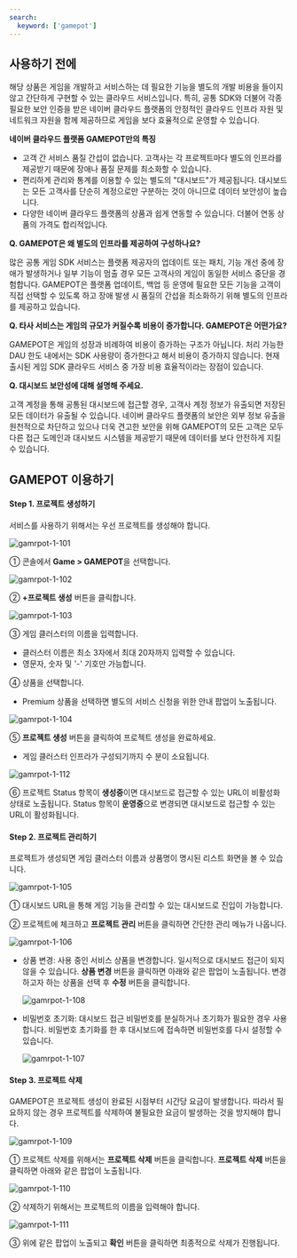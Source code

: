 ```yaml
---
search:
  keyword: ['gamepot']
---
```



## 사용하기 전에

해당 상품은 게임을 개발하고 서비스하는 데 필요한 기능을 별도의 개발 비용을 들이지 않고 간단하게 구현할 수 있는 클라우드 서비스입니다. 특히, 공통 SDK와 더불어 각종 필요한 보안 인증을 받은 네이버 클라우드 플랫폼의 안정적인 클라우드 인프라 자원 및 네트워크 자원을 함께 제공하므로 게임을 보다 효율적으로 운영할 수 있습니다.

**네이버 클라우드 플랫폼 GAMEPOT만의 특징**

* 고객 간 서비스 품질 간섭이 없습니다. 고객사는 각 프로젝트마다 별도의 인프라를 제공받기 때문에 장애나 품질 문제를 최소화할 수 있습니다.
* 편리하게 관리와 통계를 이용할 수 있는 별도의 "대시보드"가 제공됩니다. 대시보드는 모든 고객사를 단순히 계정으로만 구분하는 것이 아니므로 데이터 보안성이 높습니다.
* 다양한 네이버 클라우드 플랫폼의 상품과 쉽게 연동할 수 있습니다. 더불어 연동 상품의 가격도 합리적입니다.

**Q. GAMEPOT은 왜 별도의 인프라를 제공하여 구성하나요?**

많은 공통 게임 SDK 서비스는 플랫폼 제공자의 업데이트 또는 패치, 기능 개선 중에 장애가 발생하거나 일부 기능이 멈출 경우 모든 고객사의 게임이 동일한 서비스 중단을 경험합니다. GAMEPOT은 플랫폼 업데이트, 백업 등 운영에 필요한 모든 기능을 고객이 직접 선택할 수 있도록 하고 장애 발생 시 품질의 간섭을 최소화하기 위해 별도의 인프라를 제공하고 있습니다.

**Q. 타사 서비스는 게임의 규모가 커질수록 비용이 증가합니다. GAMEPOT은 어떤가요?**

GAMEPOT은 게임의 성장과 비례하여 비용이 증가하는 구조가 아닙니다. 처리 가능한 DAU 한도 내에서는 SDK 사용량이 증가한다고 해서 비용이 증가하지 않습니다. 현재 출시된 게임 SDK 클라우드 서비스 중 가장 비용 효율적이라는 장점이 있습니다.

**Q. 대시보드 보안성에 대해 설명해 주세요.**

고객 계정을 통해 공통된 대시보드에 접근할 경우, 고객사 계정 정보가 유출되면 저장된 모든 데이터가 유출될 수 있습니다. 네이버 클라우드 플랫폼의 보안은 외부 정보 유출을 원천적으로 차단하고 있으나 더욱 견고한 보안을 위해 GAMEPOT의 모든 고객은 모두 다른 접근 도메인과 대시보드 시스템을 제공받기 때문에 데이터를 보다 안전하게 지킬 수 있습니다.

## GAMEPOT 이용하기

#### Step 1. 프로젝트 생성하기

서비스를 사용하기 위해서는 우선 프로젝트를 생성해야 합니다.

![gamrpot-1-101](./images/gamrpot-1-101.PNG)

① 콘솔에서 **Game > GAMEPOT**을 선택합니다.

![gamrpot-1-102](./images/gamrpot-1-102.png)

② **+프로젝트 생성** 버튼을 클릭합니다.

![gamrpot-1-103](./images/gamrpot-1-103.png)

③ 게임 클러스터의 이름을 입력합니다.

- 클러스터 이름은 최소 3자에서 최대 20자까지 입력할 수 있습니다.
- 영문자, 숫자 및 '-' 기호만 가능합니다.

④ 상품을 선택합니다.

* Premium 상품을 선택하면 별도의  서비스 신청을 위한 안내 팝업이 노출됩니다.

![gamrpot-1-104](./images/gamrpot-1-104.png)

⑤ **프로젝트 생성** 버튼을 클릭하여 프로젝트 생성을 완료하세요.

* 게임 클러스터 인프라가 구성되기까지 수 분이 소요됩니다.

![gamrpot-1-112](./images/gamrpot-1-112.PNG)

⑥ 프로젝트 Status 항목이 **생성중**이면 대시보드로 접근할 수 있는 URL이 비활성화 상태로 노출됩니다. Status 항목이 **운영중**으로 변경되면 대시보드로 접근할 수 있는 URL이 활성화됩니다.

#### Step 2. 프로젝트 관리하기

프로젝트가 생성되면 게임 클러스터 이름과 상품명이 명시된 리스트 화면을 볼 수 있습니다.

![gamrpot-1-105](./images/gamrpot-1-105.png)

① 대시보드 URL을 통해 게임 기능을 관리할 수 있는 대시보드로 진입이 가능합니다.

② 프로젝트에 체크하고 **프로젝트 관리** 버튼을 클릭하면 간단한 관리 메뉴가 나옵니다.

![gamrpot-1-106](./images/gamrpot-1-106.png)

* 상품 변경: 사용 중인 서비스 상품을 변경합니다. 일시적으로 대시보드 접근이 되지 않을 수 있습니다. **상품 변경** 버튼을 클릭하면 아래와 같은 팝업이 노출됩니다. 변경하고자 하는 상품을 선택 후 **수정** 버튼을 클릭합니다.

  ![gamrpot-1-108](./images/gamrpot-1-108.png)

* 비밀번호 초기화: 대시보드 접근 비밀번호를 분실하거나 초기화가 필요한 경우 사용합니다. 비밀번호 초기화를 한 후 대시보드에 접속하면 비밀번호를 다시 설정할 수 있습니다.

  ![gamrpot-1-107](./images/gamrpot-1-107.png)

#### Step 3. 프로젝트 삭제

GAMEPOT은 프로젝트 생성이 완료된 시점부터 시간당 요금이 발생합니다. 따라서 필요하지 않는 경우 프로젝트를 삭제하여 불필요한 요금이 발생하는 것을 방지해야 합니다.

![gamrpot-1-109](./images/gamrpot-1-109.png)

① 프로젝트 삭제를 위해서는 **프로젝트 삭제** 버튼을 클릭합니다. **프로젝트 삭제** 버튼을 클릭하면 아래와 같은 팝업이 노출됩니다.

![gamrpot-1-110](./images/gamrpot-1-110.png)

② 삭제하기 위해서는 프로젝트의 이름을 입력해야 합니다.

![gamrpot-1-111](./images/gamrpot-1-111.png)

③ 위에 같은 팝업이 노출되고 **확인** 버튼을 클릭하면 최종적으로 삭제가 진행됩니다.
